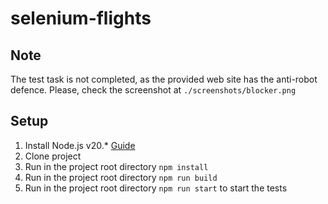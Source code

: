 # selenium-flights

## Note
The test task is not completed, as the provided web site has the anti-robot defence.
Please, check the screenshot at `./screenshots/blocker.png`

## Setup
1. Install Node.js v20.* [Guide](https://nodejs.org/en/download/package-manager)
2. Clone project
3. Run in the project root directory `npm install`
4. Run in the project root directory `npm run build`
5. Run in the project root directory `npm run start` to start the tests
